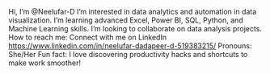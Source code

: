 Hi, I’m @Neelufar-D
I’m interested in data analytics and automation in data visualization.
I’m learning advanced Excel, Power BI, SQL, Python, and Machine Learning skills.
I’m looking to collaborate on data analysis projects.
How to reach me: Connect with me on LinkedIn https://www.linkedin.com/in/neelufar-dadapeer-d-519383215/
Pronouns: She/Her
Fun fact: I love discovering productivity hacks and shortcuts to make work smoother!

<!---
Neelufar-D/Neelufar-D is a ✨ special ✨ repository because its `README.md` (this file) appears on your GitHub profile.
You can click the Preview link to take a look at your changes.
--->
